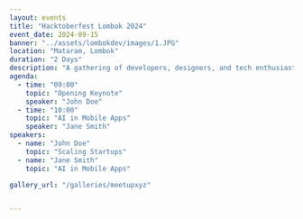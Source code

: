 ```yaml
---
layout: events
title: "Hacktoberfest Lombok 2024"
event_date: 2024-09-15
banner: "../assets/lombokdev/images/1.JPG"
location: "Mataram, Lombok"
duration: "2 Days"
description: "A gathering of developers, designers, and tech enthusiasts..."
agenda:
  - time: "09:00"
    topic: "Opening Keynote"
    speaker: "John Doe"
  - time: "10:00"
    topic: "AI in Mobile Apps"
    speaker: "Jane Smith"
speakers:
  - name: "John Doe"
    topic: "Scaling Startups"
  - name: "Jane Smith"
    topic: "AI in Mobile Apps"

gallery_url: "/galleries/meetupxyz"


---
```

